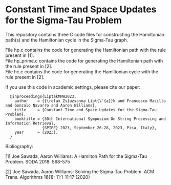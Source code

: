 # Constant Time and Space Updates for the Sigma-Tau Problem

This repository contains three C code files for constructing the Hamiltonian path(s) and the Hamiltonian cycle in the Sigma-Tau graph.

File hp.c contains the code for generating the Hamiltonian path with the rule present in [1]. \
File hp_prime.c contains the code for generating the Hamiltonian path with the rule present in [2]. \
File hc.c contains the code for generating the Hamiltonian cycle with the rule present in [2].

If you use this code in academic settings, please cite our paper:
```
  @inproceedings{LiptakMNW2023,
    author    = {{\relax Zs}uzsanna Lipt{\'{a}}k and Francesco Masillo and Gonzalo Navarro and Aaron Williams},
    title     = {Constant Time and Space Updates for the Sigma-Tau Problem},
    booktitle = {30th International Symposium On String Processing and Information Retrieval, 
                {SPIRE} 2023, September 26-28, 2023, Pisa, Italy},
    year      = {2023},
  }
```

Bibliography:

[1] Joe Sawada, Aaron Williams: A Hamilton Path for the Sigma-Tau Problem. SODA 2018: 568-575

[2] Joe Sawada, Aaron Williams: Solving the Sigma-Tau Problem. ACM Trans. Algorithms 16(1): 11:1-11:17 (2020)
